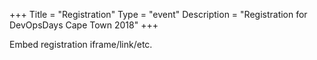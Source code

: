 +++
Title = "Registration"
Type = "event"
Description = "Registration for DevOpsDays Cape Town 2018"
+++

<div style="width:100%; text-align:left;">

Embed registration iframe/link/etc.
</div></div>
</div>

